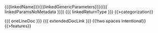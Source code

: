 {{{linkedName}}}{{{linkedGenericParameters}}}({{{ linkedParamsNoMetadata }}}) {{{ linkedReturnType }}} {{>categorization}}

{{{ oneLineDoc }}} {{{ extendedDocLink }}}  {{!two spaces intentional}}
{{>features}}
